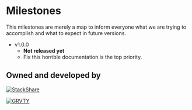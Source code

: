 Milestones
==========

This milestones are merely a map to inform everyone what we are trying to
accomplish and what to expect in future versions.

*   v1.0.0
    *   **Not released yet**
    *   Fix this horrible documentation is the top priority.


Owned and developed by
--------

[![StackShare][stack-shield]][stack-tech]


[![GRVTY][logo]](http://grvty.digital)

[logo]: http://grvty.digital/images/logos/repos-logo-2.png?raw=true "GRVTY"
[stack-shield]: http://img.shields.io/badge/tech-stack-0690fa.svg?style=flat
[stack-tech]: http://stackshare.io/grvty/grvty
